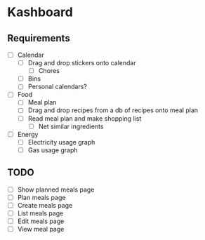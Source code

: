 # Kashboard

## Requirements

- [ ] Calendar
  - [ ] Drag and drop stickers onto calendar
    - [ ] Chores
  - [ ] Bins
  - [ ] Personal calendars?
- [ ] Food
  - [ ] Meal plan
  - [ ] Drag and drop recipes from a db of recipes onto meal plan
  - [ ] Read meal plan and make shopping list
    - [ ] Net similar ingredients
- [ ] Energy
  - [ ] Electricity usage graph
  - [ ] Gas usage graph

## TODO

- [ ] Show planned meals page
- [ ] Plan meals page
- [ ] Create meals page
- [ ] List meals page
- [ ] Edit meals page
- [ ] View meal page
